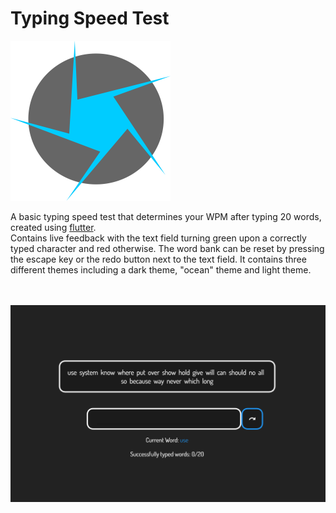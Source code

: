 # Typing Speed Test

<img src="images/vortex-icon.png" width="256" height="256"/>

 A basic typing speed test that determines your WPM after typing 20 words, created using [flutter](https://flutter.dev/). <br/>
 Contains live feedback with the text field turning green upon a correctly typed character and red otherwise. The word bank can be reset by pressing the escape key or the redo button next to the text field. It contains three different themes including a dark theme, "ocean" theme and light theme.<br/>
 <br/>
 <br/>

 ![](images/typing%20test.png)